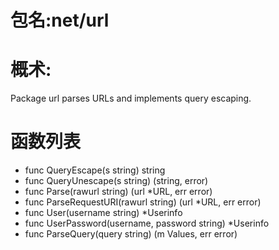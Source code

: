 # 包名:net/url
# 概术:
  Package url parses URLs and implements query escaping. 
# 函数列表

- func QueryEscape(s string) string
- func QueryUnescape(s string) (string, error)
- func Parse(rawurl string) (url *URL, err error)
- func ParseRequestURI(rawurl string) (url *URL, err error)
- func User(username string) *Userinfo
- func UserPassword(username, password string) *Userinfo
- func ParseQuery(query string) (m Values, err error)
